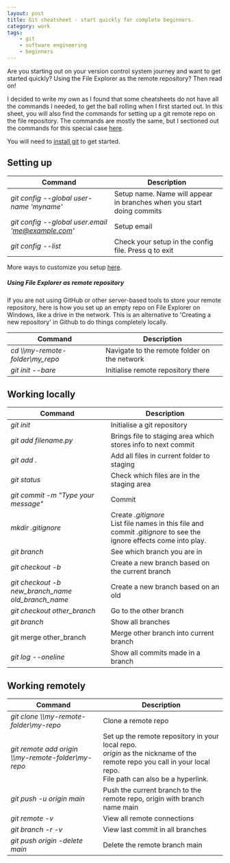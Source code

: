 ```yaml
---
layout: post
title: Git cheatsheet - start quickly for complete beginners.
category: work
tags: 
    - git
    - software engineering
    - beginners
---
```

Are you starting out on your version control system journey and want to get started quickly? Using the File Explorer as the remote repository? Then read on!

I decided to write my own as I found that some cheatsheets do not have all the commands I needed, to get the ball rolling when I first started out.
In this sheet, you will also find the commands for setting up a git remote repo on the file repository. The commands are mostly the same,
but I sectioned out the commands for this special case [here](#using-file-explorer-as-remote-repository).


You will need to [install git](https://git-scm.com/downloads) to get started.


## Setting up

| Command                                                    | Description                                                           |
|------------------------------------------------------------|-----------------------------------------------------------------------|
| <em>git config \-\-global user-name 'myname'</em>          | Setup name. Name will appear in branches when you start doing commits |
| <em>git config \-\-global user.email 'me@example.com'</em> | Setup email                                                           |
| <em>git config \-\-list</em>                               | Check your setup in the config file. Press q to exit                  |

More ways to customize you setup [here](https://git-scm.com/book/en/v2/Getting-Started-First-Time-Git-Setup).


##### Using File Explorer as remote repository

If you are not using GitHub or other server-based tools to store your remote repository, 
here is how you set up an empty repo on File Explorer on Windows, like a drive in the network.
This is an alternative to 'Creating a new repository' in Github to do things completely locally.

| Command                                     | Description                                  |         
|---------------------------------------------|----------------------------------------------|
| <em>cd  \\\\my-remote-folder\my_repo</em>   | Navigate to the remote folder on the network |
| <em>git init \-\-bare</em>                  | Initialise remote repository there           | 


## Working locally

| Command                                                  | Description                                                                                                                           |
|----------------------------------------------------------|---------------------------------------------------------------------------------------------------------------------------------------|
| <em>git init</em>                                        | Initialise a git repository                                                                                                           |
| <em>git add  filename.py</em>                            | Brings file to staging area which stores info to next commit                                                                          |
| <em>git add .</em>                                       | Add all files in current folder to staging                                                                                            |
| <em>git status<em>                                       | Check which files are in the staging area                                                                                             |
| <em>git commit -m "Type your message"</em>               | Commit                                                                                                                                |
| <em>mkdir .gitignore</em>                                | Create <em>.gitignore</em> <br> List file names in this file and commit <em>.gitignore</em> to see the ignore effects come into play. |
| <em>git branch</em>                                      | See which branch you are in                                                                                                           | 
| <em>git checkout -b</em>                                 | Create a new branch based on the current branch                                                                                       |
| <em>git checkout -b new_branch_name old_branch_name</em> | Create a new branch based on an old                                                                                                   |
| <em>git checkout  other_branch</em>                      | Go to the other branch                                                                                                                |
| <em>git branch</em>                                      | Show all branches                                                                                                                     | 
| git merge other_branch                                   | Merge other branch into current branch                                                                                                |
| <em>git log --oneline</em>                               | Show all commits made in a branch                                                                                                     |


## Working remotely

| Command                                                                       | Description                                                                                                                                                                  |
|-------------------------------------------------------------------------------|------------------------------------------------------------------------------------------------------------------------------------------------------------------------------|
| <em>git clone \\\\my-remote-folder\\my-repo</em>                              | Clone a remote repo                                                                                                                                                          |                                                                                                                   |
| <em>git remote add origin \\\\my-remote-folder\\my-repo</em>                  | Set up the remote repository in your local repo. <br><em>origin</em> as the nickname of the remote repo you call in your local repo. <br> File path can also be a hyperlink. |
| <em>git push -u origin main<em>                                               | Push the current branch to the remote repo, origin with branch name main                                                                                                     |
| <em>git remote -v</em>                                                        | View all remote connections                                                                                                                                                  |
| <em>git branch -r -v</em>                                                     | View last commit in all branches                                                                                                                                             |
| <em>git push origin -delete main</em>                                         | Delete the remote branch main                                                                                                                                                |



